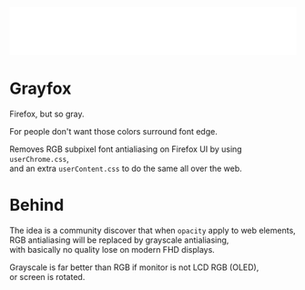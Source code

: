![](https://raw.githubusercontent.com/mhtvsSFrpHdE/contact-me/master/AboutIssue.svg)

# Grayfox

Firefox, but so gray.

For people don't want those colors surround font edge.

Removes RGB subpixel font antialiasing on Firefox UI by using `userChrome.css`,  
and an extra `userContent.css` to do the same all over the web.

# Behind

The idea is a community discover that when `opacity` apply to web elements,  
RGB antialiasing will be replaced by grayscale antialiasing,  
with basically no quality lose on modern FHD displays.

Grayscale is far better than RGB if monitor is not LCD RGB (OLED),  
or screen is rotated.
